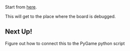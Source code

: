 Start from [here](https://learn.adafruit.com/rgb-led-matrix-cube-for-pi/initial-software-setup).

This will get to the place where the board is debugged.

## Next Up!

Figure out how to connect this to the PyGame python script